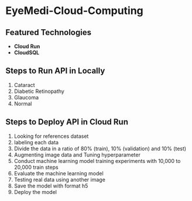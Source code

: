 # EyeMedi-Cloud-Computing

## Featured Technologies

-   **Cloud Run**
-   **CloudSQL**

## Steps to Run API in Locally

1. Cataract
2. Diabetic Retinopathy
3. Glaucoma
4. Normal

## Steps to Deploy API in Cloud Run

1. Looking for references dataset
2. labeling each data
3. Divide the data in a ratio of 80% (train), 10% (validation) and 10% (test)
4. Augmenting image data and Tuning hyperparameter
5. Conduct machine learning model training experiments with 10,000 to 20,000 train steps
6. Evaluate the machine learning model 
7. Testing real data using another image
8. Save the model with format h5
9. Deploy the model 




